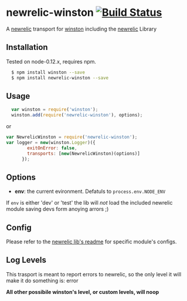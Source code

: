 # newrelic-winston [![Build Status](https://secure.travis-ci.org/namshi/newrelic-winston.png)](http://travis-ci.org/namshi/newrelic-winston)

A [newrelic][0] transport for [winston][1] including the [newrelic][2] Library

## Installation

Tested on node-0.12.x, requires npm.

``` sh
  $ npm install winston --save
  $ npm install newrelic-winston --save
```

## Usage
```javascript
  var winston = require('winston');
  winston.add(require('newrelic-winston'), options);

```

or

```javascript
var NewrelicWinston = require('newrelic-winston');
var logger = new(winston.Logger)({
        exitOnError: false,
        transports: [new(NewrelicWinston)(options)]
      });
```
## Options
* __env__:  the current evironment. Defatuls to `process.env.NODE_ENV`

If `env` is either 'dev' or 'test' the lib will _not_ load the included newrelic module saving devs form anoying arrors ;)

## Config
Please refer to the [newrelic lib's readme](https://github.com/newrelic/node-newrelic#configuring-the-module) for specific module's configs.

## Log Levels
This trasport is meant to report errors to newrelic, so the only level it will make it do something is:
error

**All other possibile winston's level, or custom levels, will noop**

[0]: http://newrelic.com/
[1]: https://github.com/flatiron/winston
[2]: https://github.com/newrelic/node-newrelic
